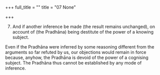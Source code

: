 +++
full_title = ""
title = "07 None"

+++


7. And if another inference be made (the result remains unchanged), on account of (the Pradhāna) being destitute of the power of a knowing subject.

Even if the Pradhāna were inferred by some reasoning different from the arguments so far refuted by us, our objections would remain in force because, anyhow, the Pradhāna is devoid of the power of a cognising subject. The Pradhāna thus cannot be established by any mode of inference.

